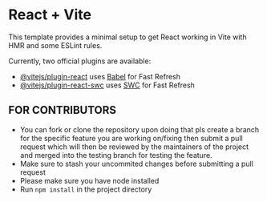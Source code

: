 # React + Vite

This template provides a minimal setup to get React working in Vite with HMR and some ESLint rules.

Currently, two official plugins are available:

- [@vitejs/plugin-react](https://github.com/vitejs/vite-plugin-react/blob/main/packages/plugin-react/README.md) uses [Babel](https://babeljs.io/) for Fast Refresh
- [@vitejs/plugin-react-swc](https://github.com/vitejs/vite-plugin-react-swc) uses [SWC](https://swc.rs/) for Fast Refresh

## FOR CONTRIBUTORS

- You can fork or clone the repository upon doing that pls create a branch for the specific feature you are working on/fixing then submit a pull request which will then be reviewed by the maintainers of the project and merged into the testing branch for testing the feature.
- Make sure to stash your uncommited changes before submitting a pull request
- Please make sure you have node installed
- Run `npm install` in the project directory
